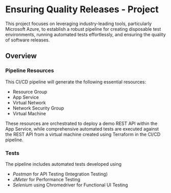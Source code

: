 # Ensuring Quality Releases - Project

This project focuses on leveraging industry-leading tools, particularly Microsoft Azure, to establish a robust pipeline for creating disposable test environments, running automated tests effortlessly, and ensuring the quality of software releases.

## Overview

### Pipeline Resources

This CI/CD pipeline will generate the following essential resources:

* Resource Group
* App Service
* Virtual Network
* Network Security Group
* Virtual Machine

These resources are orchestrated to deploy a demo REST API within the App Service, while comprehensive automated tests are executed against the REST API from a virtual machine created using Terraform in the CI/CD pipeline.

### Tests

The pipeline includes automated tests developed using 
* *Postman* for API Testing (Integration Testing)
* *JMeter* for Performance Testing
* *Selenium* using Chromedriver for Functional UI Testing
